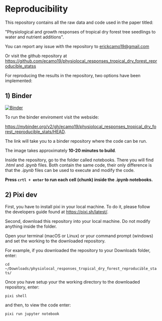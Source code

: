 # Reproducibility

This repository contains all the raw data and code used in the paper titled:

"Physiological and growth responses of tropical dry forest tree seedlings 
to water and nutrient additions".

You can report any issue with the repository to erickcamo19@gmail.com

Or visit the github repository at https://github.com/ecamo19/physiolocal_responses_tropical_dry_forest_reproducible_statss

For reproducing the results in the repository, two options have been implemented: 

## 1) Binder

[![Binder](https://mybinder.org/badge_logo.svg)](https://mybinder.org/v2/gh/ecamo19/physiolocal_responses_tropical_dry_forest_reproducible_stats/HEAD)

To run the binder enviroment visit the webside: 

https://mybinder.org/v2/gh/ecamo19/physiolocal_responses_tropical_dry_forest_reproducible_stats/HEAD. 

The link will take you to a binder repository where the code can be run. 

The image takes approximately __10-20 minutes to build__.

Inside the repository, go to the folder called notebooks. There you will find 
_.html_ and  _.ipynb_ files. Both contain the same code, their only difference 
is that the _.ipynb_ files can be used to execute and modify the code. 

__Press `crtl + enter` to run each cell (chunk) inside the .ipynb notebooks.__

## 2) Pixi dev

First, you have to install pixi in your local machine. To do it, please follow 
the developers guide found at https://pixi.sh/latest/. 

Second, download this repository into your local machine. Do not 
modify anything inside the folder.

Open your terminal (macOS or Linux) or your command prompt (windows) and set the 
working to the downloaded repository.

For example, if you downloaded the repository to your Downloads folder, enter:

`cd ~/Downloads/physiolocal_responses_tropical_dry_forest_reproducible_stats/`

Once you have setup your the working directory to the downloaded repository, 
enter:

`pixi shell` 

and then, to view the code enter: 

`pixi run jupyter notebook`
